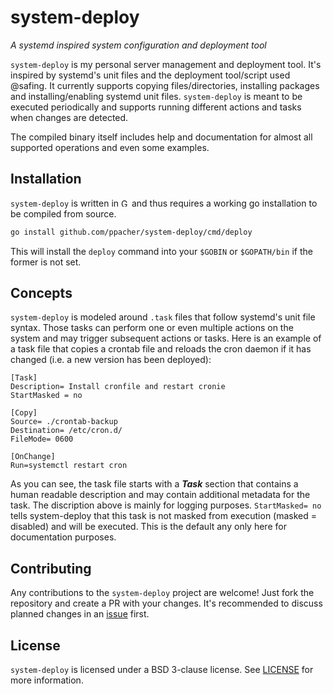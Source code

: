 # system-deploy

*A systemd inspired system configuration and deployment tool*

`system-deploy` is my personal server management and deployment tool. It's inspired by systemd's unit files and the deployment tool/script used @safing. It currently supports copying files/directories, installing packages and installing/enabling systemd unit files. `system-deploy` is meant to be executed periodically and supports running different actions and tasks when changes are detected.

The compiled binary itself includes help and documentation for almost all supported operations and even some examples.

## Installation

`system-deploy` is written in <img src="https://golang.org/lib/godoc/images/go-logo-blue.svg" alt="Go" height="13"> and thus requires a working go installation to be compiled from source.

```bash
go install github.com/ppacher/system-deploy/cmd/deploy
```
This will install the `deploy` command into your `$GOBIN` or `$GOPATH/bin` if the former is not set.

## Concepts

`system-deploy` is modeled around `.task` files that follow systemd's unit file syntax. Those tasks can perform one or
even multiple actions on the system and may trigger subsequent actions or tasks. Here is an example of a task file that copies a crontab file and reloads the cron daemon if it has changed (i.e. a new version has been deployed):

```
[Task]
Description= Install cronfile and restart cronie
StartMasked = no

[Copy]
Source= ./crontab-backup
Destination= /etc/cron.d/
FileMode= 0600

[OnChange]
Run=systemctl restart cron
```

As you can see, the task file starts with a <b><i>Task</i></b> section that contains a human readable description and may contain additional metadata for the task. The discription above is mainly for logging purposes. `StartMasked= no` tells system-deploy that this task is not masked from execution (masked = disabled) and will be executed. This is the default any only here for documentation purposes.  

## Contributing

Any contributions to the `system-deploy` project are welcome! Just fork the repository and create a PR with your changes. It's recommended to discuss planned changes in an [issue](https://github.com/ppacher/system-deploy/issues) first.

## License

`system-deploy` is licensed under a BSD 3-clause license. See [LICENSE](LICENSE) for more information.
